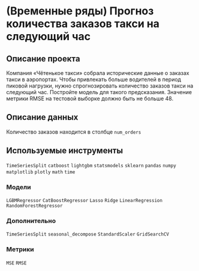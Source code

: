 # (Временные ряды) Прогноз количества заказов такси на следующий час

## Описание проекта

Компания «Чётенькое такси» собрала исторические данные о заказах такси в аэропортах. 
Чтобы привлекать больше водителей в период пиковой нагрузки, нужно спрогнозировать количество заказов такси на следующий час. 
Постройте модель для такого предсказания.
Значение метрики RMSE на тестовой выборке должно быть не больше 48.

## Описание данных

Количество заказов находится в столбце `num_orders`

## Используемые инструменты

`TimeSeriesSplit` `catboost` `lightgbm` `statsmodels` `sklearn` `pandas` `numpy` `matplotlib` `plotly` `math` `time`

### Модели

`LGBMRegressor` `CatBoostRegressor` `Lasso` `Ridge` `LinearRegression` `RandomForestRegressor`

### Дополнительно

`TimeSeriesSplit` `seasonal_decompose` `StandardScaler` `GridSearchCV`

### Метрики

`MSE` `RMSE`
